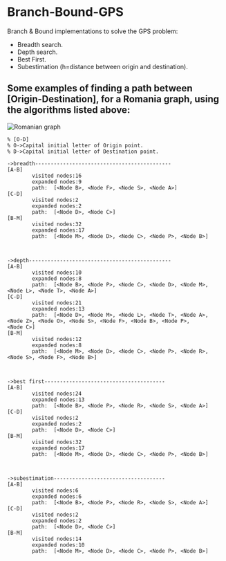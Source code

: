 # Branch-Bound-GPS
Branch &amp; Bound implementations to solve the GPS problem:
- Breadth search.
- Depth search.
- Best First.
- Subestimation (h=distance between origin and destination).



## Some examples of finding a path between [Origin-Destination], for a Romania graph, using the algorithms listed above:

![Romanian graph](https://i1.wp.com/aiandgames.com/wp-content/uploads/2015/12/romania-graph.png?fit=892%2C588&ssl=1)

```
% [O-D]
% O->Capital initial letter of Origin point.
% D->Capital initial letter of Destination point.

->breadth--------------------------------------------
[A-B]
        visited nodes:16
        expanded nodes:9
        path:  [<Node B>, <Node F>, <Node S>, <Node A>]
[C-D]
        visited nodes:2
        expanded nodes:2
        path:  [<Node D>, <Node C>]
[B-M]
        visited nodes:32
        expanded nodes:17
        path:  [<Node M>, <Node D>, <Node C>, <Node P>, <Node B>]



->depth----------------------------------------------
[A-B]
        visited nodes:10
        expanded nodes:8
        path:  [<Node B>, <Node P>, <Node C>, <Node D>, <Node M>, <Node L>, <Node T>, <Node A>]
[C-D]
        visited nodes:21
        expanded nodes:13
        path:  [<Node D>, <Node M>, <Node L>, <Node T>, <Node A>, <Node Z>, <Node O>, <Node S>, <Node F>, <Node B>, <Node P>,
<Node C>]
[B-M]
        visited nodes:12
        expanded nodes:8
        path:  [<Node M>, <Node D>, <Node C>, <Node P>, <Node R>, <Node S>, <Node F>, <Node B>]



->best first---------------------------------------
[A-B]
        visited nodes:24
        expanded nodes:13
        path:  [<Node B>, <Node P>, <Node R>, <Node S>, <Node A>]
[C-D]
        visited nodes:2
        expanded nodes:2
        path:  [<Node D>, <Node C>]
[B-M]
        visited nodes:32
        expanded nodes:17
        path:  [<Node M>, <Node D>, <Node C>, <Node P>, <Node B>]



->subestimation------------------------------------
[A-B]
        visited nodes:6
        expanded nodes:6
        path:  [<Node B>, <Node P>, <Node R>, <Node S>, <Node A>]
[C-D]
        visited nodes:2
        expanded nodes:2
        path:  [<Node D>, <Node C>]
[B-M]
        visited nodes:14
        expanded nodes:10
        path:  [<Node M>, <Node D>, <Node C>, <Node P>, <Node B>]
```

